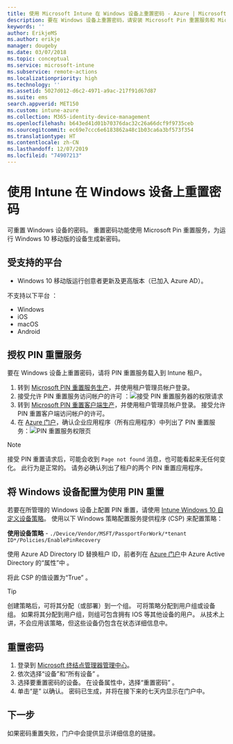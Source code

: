 ```yaml
---
title: 使用 Microsoft Intune 在 Windows 设备上重置密码 - Azure | Microsoft Docs
description: 要在 Windows 设备上重置密码，请安装 Microsoft Pin 重置服务和 Microsoft Pin 重置客户端，使用 Azure Active Directory Directory ID 创建设备策略，然后在 Azure 门户中使用 Microsoft Intune 重置密码。
keywords: ''
author: ErikjeMS
ms.author: erikje
manager: dougeby
ms.date: 03/07/2018
ms.topic: conceptual
ms.service: microsoft-intune
ms.subservice: remote-actions
ms.localizationpriority: high
ms.technology: ''
ms.assetid: 5027d012-d6c2-4971-a9ac-217f91d67d87
ms.suite: ems
search.appverid: MET150
ms.custom: intune-azure
ms.collection: M365-identity-device-management
ms.openlocfilehash: b643ed41d01b70376dac32c26a66dcf9f9735ceb
ms.sourcegitcommit: ec69e7ccc6e6183862a48c1b03ca6a3bf573f354
ms.translationtype: HT
ms.contentlocale: zh-CN
ms.lasthandoff: 12/07/2019
ms.locfileid: "74907213"
---
```

# <a name="reset-the-passcode-on-windows-devices-using-intune"></a>使用 Intune 在 Windows 设备上重置密码

可重置 Windows 设备的密码。 重置密码功能使用 Microsoft Pin 重置服务，为运行 Windows 10 移动版的设备生成新密码。 

## <a name="supported-platforms"></a>受支持的平台

- Windows 10 移动版运行创意者更新及更高版本（已加入 Azure AD）。

不支持以下平台  ：
- Windows
- iOS
- macOS
- Android

## <a name="authorize-the-pin-reset-services"></a>授权 PIN 重置服务

要在 Windows 设备上重置密码，请将 PIN 重置服务载入到 Intune 租户。

1. 转到 [Microsoft PIN 重置服务生产](https://login.windows.net/common/oauth2/authorize?response_type=code&client_id=b8456c59-1230-44c7-a4a2-99b085333e84&resource=https%3A%2F%2Fgraph.windows.net&redirect_uri=https%3A%2F%2Fcred.microsoft.com&state=e9191523-6c2f-4f1d-a4f9-c36f26f89df0&prompt=admin_consent)，并使用租户管理员帐户登录。
2. 接受允许 PIN 重置服务访问帐户的许可  ：![接受 PIN 重置服务器的权限请求](./media/device-windows-pin-reset/pin-reset-service-home-screen.png)
3. 转到 [Microsoft PIN 重置客户端生产](https://login.windows.net/common/oauth2/authorize?response_type=code&client_id=9115dd05-fad5-4f9c-acc7-305d08b1b04e&resource=https%3A%2F%2Fcred.microsoft.com%2F&redirect_uri=ms-appx-web%3A%2F%2FMicrosoft.AAD.BrokerPlugin%2F9115dd05-fad5-4f9c-acc7-305d08b1b04e&state=6765f8c5-f4a7-4029-b667-46a6776ad611&prompt=admin_consent)，并使用租户管理员帐户登录。  接受允许 PIN 重置客户端访问帐户的许可。
4. 在 [Azure 门户](https://portal.azure.com)，确认企业应用程序（所有应用程序）中列出了 PIN 重置服务：![PIN 重置服务权限页](./media/device-windows-pin-reset/pin-reset-service-application.png)

> [!NOTE]
> 接受 PIN 重置请求后，可能会收到 `Page not found` 消息，也可能看起来无任何变化。 此行为是正常的。 请务必确认列出了租户的两个 PIN 重置应用程序。

## <a name="configure-windows-devices-to-use-pin-reset"></a>将 Windows 设备配置为使用 PIN 重置

若要在所管理的 Windows 设备上配置 PIN 重置，请使用 [Intune Windows 10 自定义设备策略](../configuration/custom-settings-windows-10.md)。 使用以下 Windows 策略配置服务提供程序 (CSP) 来配置策略：

**使用设备策略** - `./Device/Vendor/MSFT/PassportForWork/*tenant ID*/Policies/EnablePinRecovery`

使用 Azure AD Directory ID 替换租户 ID，前者列在 [Azure 门户](https://portal.azure.com)中 Azure Active Directory 的“属性”中   。

将此 CSP 的值设置为“True”  。

> [!TIP]
> 创建策略后，可将其分配（或部署）到一个组。 可将策略分配到用户组或设备组。 如果将其分配到用户组，则组可包含拥有 IOS 等其他设备的用户。 从技术上讲，不会应用该策略，但这些设备仍包含在状态详细信息中。

## <a name="reset-the-passcode"></a>重置密码

1. 登录到 [Microsoft 终结点管理器管理中心](https://go.microsoft.com/fwlink/?linkid=2109431)。 
2. 依次选择“设备”和“所有设备”   。
3. 选择要重置密码的设备。 在设备属性中，选择“重置密码”  。
4. 单击“是”  以确认。 密码已生成，并将在接下来的七天内显示在门户中。

## <a name="next-step"></a>下一步

如果密码重置失败，门户中会提供显示详细信息的链接。
